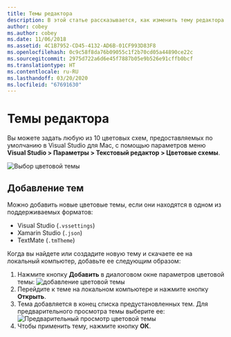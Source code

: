 ```yaml
---
title: Темы редактора
description: В этой статье рассказывается, как изменить тему редактора или добавить собственную тему в Visual Studio для Mac
author: cobey
ms.author: cobey
ms.date: 11/06/2018
ms.assetid: 4C1B7952-CD45-4132-AD6B-01CF993D83F8
ms.openlocfilehash: 0c9c58f8da76b09055c1f2b70cd05a44890ce22c
ms.sourcegitcommit: 2975d722a6d6e45f7887b05e9b526e91cffb0bcf
ms.translationtype: HT
ms.contentlocale: ru-RU
ms.lasthandoff: 03/20/2020
ms.locfileid: "67691630"
---
```

# <a name="editor-themes"></a>Темы редактора

Вы можете задать любую из 10 цветовых схем, предоставляемых по умолчанию в Visual Studio для Mac, с помощью параметров меню **Visual Studio > Параметры > Текстовый редактор > Цветовые схемы**.

![Выбор цветовой темы](media/source-editor-image17.png)

## <a name="adding-new-themes"></a>Добавление тем

Можно добавить новые цветовые темы, если они находятся в одном из поддерживаемых форматов:

* Visual Studio (`.vssettings`)
* Xamarin Studio (`.json`)
* TextMate (`.tmTheme`)

Когда вы найдете или создадите новую тему и скачаете ее на локальный компьютер, добавьте ее следующим образом:

1. Нажмите кнопку **Добавить** в диалоговом окне параметров цветовой темы: ![добавление цветовой темы](media/source-editor-image20.png)
2. Перейдите к теме на локальном компьютере и нажмите кнопку **Открыть**.
3. Тема добавляется в конец списка предустановленных тем. Для предварительного просмотра темы выберите ее: ![Предварительный просмотр цветовой темы](media/source-editor-image21.png)
4. Чтобы применить тему, нажмите кнопку **ОК**.
